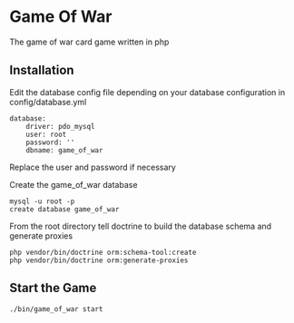 Game Of War
=========
The game of war card game written in php

Installation
------------

Edit the database config file depending on your database configuration in config/database.yml

    database:
        driver: pdo_mysql
        user: root
        password: ''
        dbname: game_of_war

Replace the user and password if necessary

Create the game_of_war database

    mysql -u root -p
    create database game_of_war

From the root directory tell doctrine to build the database schema and generate proxies

    php vendor/bin/doctrine orm:schema-tool:create
    php vendor/bin/doctrine orm:generate-proxies

Start the Game
--------------

    ./bin/game_of_war start
